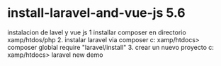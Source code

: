 # install-laravel-and-vue-js 5.6
instalacion de lavel y vue js
1 installar composer en directorio xamp/htdos/php 
2. instalar laravel via composer
   c: xamp/htdocs>   composer globlal require "laravel/install"
3. crear un nuevo proyecto 
  c: xamp/htdocs> laravel new  demo
